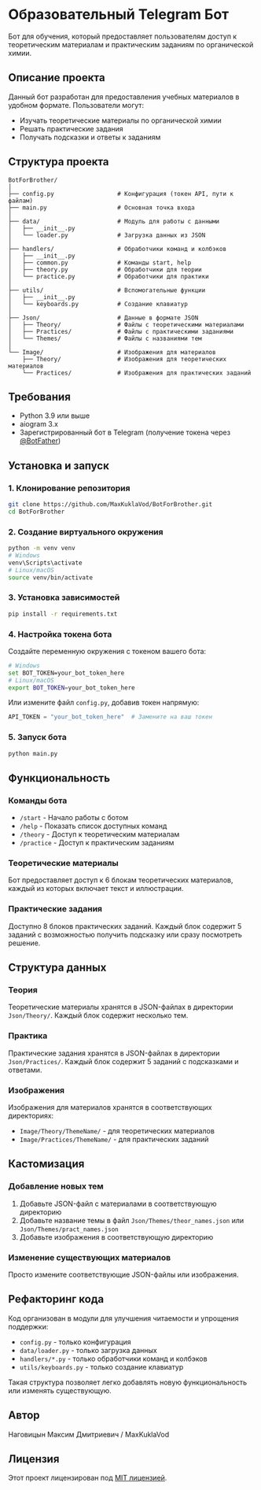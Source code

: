 # Образовательный Telegram Бот

Бот для обучения, который предоставляет пользователям доступ к теоретическим материалам и практическим заданиям по органической химии.

## Описание проекта

Данный бот разработан для предоставления учебных материалов в удобном формате. Пользователи могут:
- Изучать теоретические материалы по органической химии
- Решать практические задания
- Получать подсказки и ответы к заданиям

## Структура проекта

```
BotForBrother/
│
├── config.py                  # Конфигурация (токен API, пути к файлам)
├── main.py                    # Основная точка входа
│
├── data/                      # Модуль для работы с данными
│   ├── __init__.py
│   └── loader.py              # Загрузка данных из JSON
│
├── handlers/                  # Обработчики команд и колбэков
│   ├── __init__.py
│   ├── common.py              # Команды start, help
│   ├── theory.py              # Обработчики для теории
│   └── practice.py            # Обработчики для практики
│
├── utils/                     # Вспомогательные функции
│   ├── __init__.py
│   └── keyboards.py           # Создание клавиатур
│
├── Json/                      # Данные в формате JSON
│   ├── Theory/                # Файлы с теоретическими материалами
│   ├── Practices/             # Файлы с практическими заданиями
│   └── Themes/                # Файлы с названиями тем
│
└── Image/                     # Изображения для материалов
    ├── Theory/                # Изображения для теоретических материалов
    └── Practices/             # Изображения для практических заданий
```

## Требования

- Python 3.9 или выше
- aiogram 3.x
- Зарегистрированный бот в Telegram (получение токена через [@BotFather](https://t.me/BotFather))

## Установка и запуск

### 1. Клонирование репозитория

```bash
git clone https://github.com/MaxKuklaVod/BotForBrother.git
cd BotForBrother
```

### 2. Создание виртуального окружения

```bash
python -m venv venv
# Windows
venv\Scripts\activate
# Linux/macOS
source venv/bin/activate
```

### 3. Установка зависимостей

```bash
pip install -r requirements.txt
```

### 4. Настройка токена бота

Создайте переменную окружения с токеном вашего бота:

```bash
# Windows
set BOT_TOKEN=your_bot_token_here
# Linux/macOS
export BOT_TOKEN=your_bot_token_here
```

Или измените файл `config.py`, добавив токен напрямую:

```python
API_TOKEN = "your_bot_token_here"  # Замените на ваш токен
```

### 5. Запуск бота

```bash
python main.py
```

## Функциональность

### Команды бота

- `/start` - Начало работы с ботом
- `/help` - Показать список доступных команд
- `/theory` - Доступ к теоретическим материалам
- `/practice` - Доступ к практическим заданиям

### Теоретические материалы

Бот предоставляет доступ к 6 блокам теоретических материалов, каждый из которых включает текст и иллюстрации.

### Практические задания

Доступно 8 блоков практических заданий. Каждый блок содержит 5 заданий с возможностью получить подсказку или сразу посмотреть решение.

## Структура данных

### Теория

Теоретические материалы хранятся в JSON-файлах в директории `Json/Theory/`. Каждый блок содержит несколько тем.

### Практика

Практические задания хранятся в JSON-файлах в директории `Json/Practices/`. Каждый блок содержит 5 заданий с подсказками и ответами.

### Изображения

Изображения для материалов хранятся в соответствующих директориях:
- `Image/Theory/ThemeName/` - для теоретических материалов
- `Image/Practices/ThemeName/` - для практических заданий

## Кастомизация

### Добавление новых тем

1. Добавьте JSON-файл с материалами в соответствующую директорию
2. Добавьте название темы в файл `Json/Themes/theor_names.json` или `Json/Themes/pract_names.json`
3. Добавьте изображения в соответствующую директорию

### Изменение существующих материалов

Просто измените соответствующие JSON-файлы или изображения.

## Рефакторинг кода

Код организован в модули для улучшения читаемости и упрощения поддержки:
- `config.py` - только конфигурация
- `data/loader.py` - только загрузка данных
- `handlers/*.py` - только обработчики команд и колбэков
- `utils/keyboards.py` - только создание клавиатур

Такая структура позволяет легко добавлять новую функциональность или изменять существующую.

## Автор

Наговицын Максим Дмитриевич / MaxKuklaVod

## Лицензия

Этот проект лицензирован под [MIT лицензией](LICENSE.txt).

